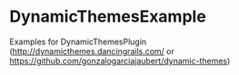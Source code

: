 DynamicThemesExample
====================

Examples for DynamicThemesPlugin (http://dynamicthemes.dancingrails.com/ or https://github.com/gonzalogarciajaubert/dynamic-themes)
